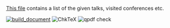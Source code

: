 [This file](./generated/academic_activities_eng.pdf) contains a list of the given talks, visited conferences etc.

[![build_document](https://github.com/vil02/academicActivities/actions/workflows/build_document.yml/badge.svg)](https://github.com/vil02/academicActivities/actions/workflows/build_document.yml)
![ChkTeX](https://github.com/vil02/academicActivities/workflows/latex_linter_check/badge.svg)
![qpdf check](https://github.com/vil02/academicActivities/workflows/qpdf_check/badge.svg)

